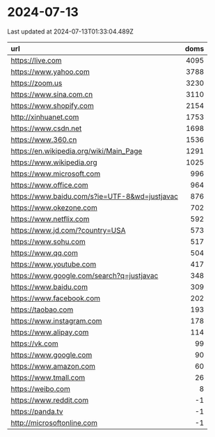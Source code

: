# 2024-07-13

<!-- BEGIN -->
Last updated at 2024-07-13T01:33:04.489Z

url | doms
:- | -:
https://live.com | 4095
https://www.yahoo.com | 3788
https://zoom.us | 3230
https://www.sina.com.cn | 3110
https://www.shopify.com | 2154
http://xinhuanet.com | 1753
https://www.csdn.net | 1698
https://www.360.cn | 1536
https://en.wikipedia.org/wiki/Main_Page | 1291
https://www.wikipedia.org | 1025
https://www.microsoft.com | 996
https://www.office.com | 964
https://www.baidu.com/s?ie=UTF-8&wd=justjavac | 876
https://www.okezone.com | 702
https://www.netflix.com | 592
https://www.jd.com/?country=USA | 573
https://www.sohu.com | 517
https://www.qq.com | 504
https://www.youtube.com | 417
https://www.google.com/search?q=justjavac | 348
https://www.baidu.com | 309
https://www.facebook.com | 202
https://taobao.com | 193
https://www.instagram.com | 178
https://www.alipay.com | 114
https://vk.com | 99
https://www.google.com | 90
https://www.amazon.com | 60
https://www.tmall.com | 26
https://weibo.com | 8
https://www.reddit.com | -1
https://panda.tv | -1
http://microsoftonline.com | -1
<!-- END -->
